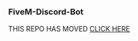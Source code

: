 ### FiveM-Discord-Bot
THIS REPO HAS MOVED [CLICK HERE](https://github.com/TheRealToxicDev/FiveMToDiscord-Logs)
